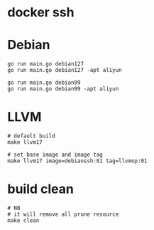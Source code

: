 # docker ssh 

# Debian

```
go run main.go debian127
go run main.go debian127 -apt aliyun

go run main.go debian99
go run main.go debian99 -apt aliyun
```

# LLVM

```
# default build
make llvm17

# set base image and image tag
make llvm17 image=debianssh:01 tag=llvmop:01
```

# build clean

```
# NB
# it will remove all prune resource
make clean
```